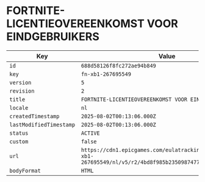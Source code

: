 # FORTNITE-LICENTIEOVEREENKOMST VOOR EINDGEBRUIKERS

| Key | Value |
| --- | ----- |
| `id` | `688d58126f8fc272ae94b849` |
| `key` | `fn-xb1-267695549` |
| `version` | `5` |
| `revision` | `2` |
| `title` | `FORTNITE-LICENTIEOVEREENKOMST VOOR EINDGEBRUIKERS` |
| `locale` | `nl` |
| `createdTimestamp` | `2025-08-02T00:13:06.000Z` |
| `lastModifiedTimestamp` | `2025-08-02T00:13:06.000Z` |
| `status` | `ACTIVE` |
| `custom` | `false` |
| `url` | `https://cdn1.epicgames.com/eulatracking-download/fn-xb1-267695549/nl/v5/r2/4bd8f985b23509874770a9e048b839ef.pdf` |
| `bodyFormat` | `HTML` |
